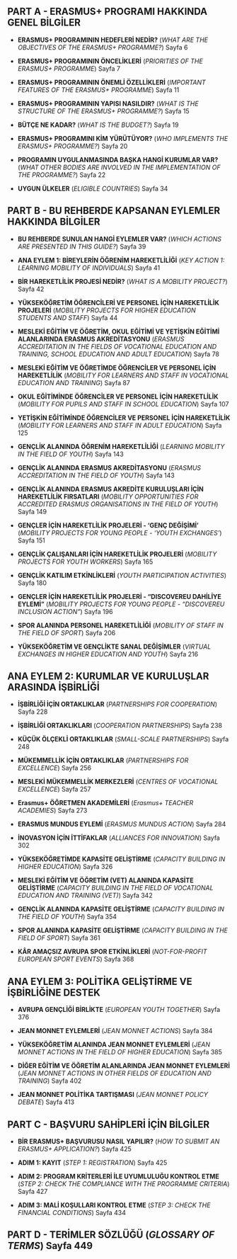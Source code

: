 
## PART A - ERASMUS+ PROGRAMI HAKKINDA GENEL BİLGİLER

- **ERASMUS+ PROGRAMININ HEDEFLERİ NEDİR?** (*WHAT ARE THE OBJECTIVES OF THE ERASMUS+ PROGRAMME?*) Sayfa 6

- **ERASMUS+ PROGRAMININ ÖNCELİKLERİ** (*PRIORITIES OF THE ERASMUS+ PROGRAMME*) Sayfa 7

- **ERASMUS+ PROGRAMININ ÖNEMLİ ÖZELLİKLERİ** (*IMPORTANT FEATURES OF THE ERASMUS+ PROGRAMME*) Sayfa 11

- **ERASMUS+ PROGRAMININ YAPISI NASILDIR?** (*WHAT IS THE STRUCTURE OF THE ERASMUS+ PROGRAMME?*) Sayfa 15

- **BÜTÇE NE KADAR?** (*WHAT IS THE BUDGET?*) Sayfa 19

- **ERASMUS+ PROGRAMINI KİM YÜRÜTÜYOR?** (*WHO IMPLEMENTS THE ERASMUS+ PROGRAMME?*) Sayfa 20

- **PROGRAMIN UYGULANMASINDA BAŞKA HANGİ KURUMLAR VAR?** (*WHAT OTHER BODIES ARE INVOLVED IN THE IMPLEMENTATION OF THE PROGRAMME?*) Sayfa 22

- **UYGUN ÜLKELER** (*ELIGIBLE COUNTRIES*) Sayfa 34

## PART B - BU REHBERDE KAPSANAN EYLEMLER HAKKINDA BİLGİLER

- **BU REHBERDE SUNULAN HANGİ EYLEMLER VAR?** (*WHICH ACTIONS ARE PRESENTED IN THIS GUIDE?*) Sayfa 39

- **ANA EYLEM 1: BİREYLERİN ÖĞRENİM HAREKETLİLİĞİ** (*KEY ACTION 1: LEARNING MOBILITY OF INDIVIDUALS*) Sayfa 41

- **BİR HAREKETLİLİK PROJESİ NEDİR?** (*WHAT IS A MOBILITY PROJECT?*) Sayfa 42

- **YÜKSEKÖĞRETİM ÖĞRENCİLERİ VE PERSONEL İÇİN HAREKETLİLİK PROJELERİ** (*MOBILITY PROJECTS FOR HIGHER EDUCATION STUDENTS AND STAFF*) Sayfa 44

- **MESLEKİ EĞİTİM VE ÖĞRETİM, OKUL EĞİTİMİ VE YETİŞKİN EĞİTİMİ ALANLARINDA ERASMUS AKREDİTASYONU** (*ERASMUS ACCREDITATION IN THE FIELDS OF VOCATIONAL EDUCATION AND TRAINING, SCHOOL EDUCATION AND ADULT EDUCATION*) Sayfa 78

- **MESLEKİ EĞİTİM VE ÖĞRETİMDE ÖĞRENCİLER VE PERSONEL İÇİN HAREKETLİLİK** (*MOBILITY FOR LEARNERS AND STAFF IN VOCATIONAL EDUCATION AND TRAINING*) Sayfa 87

- **OKUL EĞİTİMİNDE ÖĞRENCİLER VE PERSONEL İÇİN HAREKETLİLİK** (*MOBILITY FOR PUPILS AND STAFF IN SCHOOL EDUCATION*) Sayfa 107

- **YETİŞKİN EĞİTİMİNDE ÖĞRENCİLER VE PERSONEL İÇİN HAREKETLİLİK** (*MOBILITY FOR LEARNERS AND STAFF IN ADULT EDUCATION*) Sayfa 125

- **GENÇLİK ALANINDA ÖĞRENİM HAREKETLİLİĞİ** (*LEARNING MOBILITY IN THE FIELD OF YOUTH*) Sayfa 143

- **GENÇLİK ALANINDA ERASMUS AKREDİTASYONU** (*ERASMUS ACCREDITATION IN THE FIELD OF YOUTH*) Sayfa 143

- **GENÇLİK ALANINDA ERASMUS AKREDİTE KURULUŞLARI İÇİN HAREKETLİLİK FIRSATLARI** (*MOBILITY OPPORTUNITIES FOR ACCREDITED ERASMUS ORGANISATIONS IN THE FIELD OF YOUTH*) Sayfa 149

- **GENÇLER İÇİN HAREKETLİLİK PROJELERİ - ‘GENÇ DEĞİŞİMİ’** (*MOBILITY PROJECTS FOR YOUNG PEOPLE - ‘YOUTH EXCHANGES’*) Sayfa 151

- **GENÇLİK ÇALIŞANLARI İÇİN HAREKETLİLİK PROJELERİ** (*MOBILITY PROJECTS FOR YOUTH WORKERS*) Sayfa 165

- **GENÇLİK KATILIM ETKİNLİKLERİ** (*YOUTH PARTICIPATION ACTIVITIES*) Sayfa 180

- **GENÇLER İÇİN HAREKETLİLİK PROJELERİ - “DISCOVEREU DAHİLİYE EYLEMİ”** (*MOBILITY PROJECTS FOR YOUNG PEOPLE - “DISCOVEREU INCLUSION ACTION”*) Sayfa 196
- **SPOR ALANINDA PERSONEL HAREKETLİLİĞİ** (*MOBILITY OF STAFF IN THE FIELD OF SPORT*) Sayfa 206

- **YÜKSEKÖĞRETİM VE GENÇLİKTE SANAL DEĞİŞİMLER** (*VIRTUAL EXCHANGES IN HIGHER EDUCATION AND YOUTH*) Sayfa 216

## ANA EYLEM 2: KURUMLAR VE KURULUŞLAR ARASINDA İŞBİRLİĞİ

- **İŞBİRLİĞİ İÇİN ORTAKLIKLAR** (*PARTNERSHIPS FOR COOPERATION*) Sayfa 228

- **İŞBİRLİĞİ ORTAKLIKLARI** (*COOPERATION PARTNERSHIPS*) Sayfa 238

- **KÜÇÜK ÖLÇEKLİ ORTAKLIKLAR** (*SMALL-SCALE PARTNERSHIPS*) Sayfa 248

- **MÜKEMMELLİK İÇİN ORTAKLIKLAR** (*PARTNERSHIPS FOR EXCELLENCE*) Sayfa 256

- **MESLEKİ MÜKEMMELLİK MERKEZLERİ** (*CENTRES OF VOCATIONAL EXCELLENCE*) Sayfa 257

- **Erasmus+ ÖĞRETMEN AKADEMİLERİ** (*Erasmus+ TEACHER ACADEMIES*) Sayfa 273

- **ERASMUS MUNDUS EYLEMİ** (*ERASMUS MUNDUS ACTION*) Sayfa 284

- **İNOVASYON İÇİN İTTİFAKLAR** (*ALLIANCES FOR INNOVATION*) Sayfa 302

- **YÜKSEKÖĞRETİMDE KAPASİTE GELİŞTİRME** (*CAPACITY BUILDING IN HIGHER EDUCATION*) Sayfa 326

- **MESLEKİ EĞİTİM VE ÖĞRETİM (VET) ALANINDA KAPASİTE GELİŞTİRME** (*CAPACITY BUILDING IN THE FIELD OF VOCATIONAL EDUCATION AND TRAINING (VET)*) Sayfa 342

- **GENÇLİK ALANINDA KAPASİTE GELİŞTİRME** (*CAPACITY BUILDING IN THE FIELD OF YOUTH*) Sayfa 354

- **SPOR ALANINDA KAPASİTE GELİŞTİRME** (*CAPACITY BUILDING IN THE FIELD OF SPORT*) Sayfa 361

- **KÂR AMAÇSIZ AVRUPA SPOR ETKİNLİKLERİ** (*NOT-FOR-PROFIT EUROPEAN SPORT EVENTS*) Sayfa 368

## ANA EYLEM 3: POLİTİKA GELİŞTİRME VE İŞBİRLİĞİNE DESTEK

- **AVRUPA GENÇLİĞİ BİRLİKTE** (*EUROPEAN YOUTH TOGETHER*) Sayfa 376

- **JEAN MONNET EYLEMLERİ** (*JEAN MONNET ACTIONS*) Sayfa 384

- **YÜKSEKÖĞRETİM ALANINDA JEAN MONNET EYLEMLERİ** (*JEAN MONNET ACTIONS IN THE FIELD OF HIGHER EDUCATION*) Sayfa 385

- **DİĞER EĞİTİM VE ÖĞRETİM ALANLARINDA JEAN MONNET EYLEMLERİ** (*JEAN MONNET ACTIONS IN OTHER FIELDS OF EDUCATION AND TRAINING*) Sayfa 402

- **JEAN MONNET POLİTİKA TARTIŞMASI** (*JEAN MONNET POLICY DEBATE*) Sayfa 413

## PART C - BAŞVURU SAHİPLERİ İÇİN BİLGİLER

- **BİR ERASMUS+ BAŞVURUSU NASIL YAPILIR?** (*HOW TO SUBMIT AN ERASMUS+ APPLICATION?*) Sayfa 425

- **ADIM 1: KAYIT** (*STEP 1: REGISTRATION*) Sayfa 425

- **ADIM 2: PROGRAM KRİTERLERİ İLE UYUMLULUĞU KONTROL ETME** (*STEP 2: CHECK THE COMPLIANCE WITH THE PROGRAMME CRITERIA*) Sayfa 427

- **ADIM 3: MALİ KOŞULLARI KONTROL ETME** (*STEP 3: CHECK THE FINANCIAL CONDITIONS*) Sayfa 434

## PART D - TERİMLER SÖZLÜĞÜ (*GLOSSARY OF TERMS*) Sayfa 449
